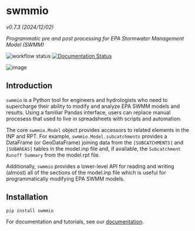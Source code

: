 # swmmio
*v0.7.3 (2024/12/02)*

_Programmatic pre and post processing for EPA Stormwater Management Model (SWMM)_


![workflow status](https://github.com/aerispaha/swmmio/actions/workflows/python-app.yml/badge.svg)
[![Documentation Status](https://readthedocs.org/projects/swmmio/badge/?version=latest)](https://swmmio.readthedocs.io/en/latest/?badge=latest)


![image](_static/img/flooded_anno_example.png)


## Introduction
`swmmio` is a Python tool for engineers and hydrologists who need to supercharge their ability to modify and analyze EPA SWMM models and results. Using a familiar Pandas interface, users can replace manual procesess that used to live in spreadsheets with scripts and automation.

The core `swmmio.Model` object provides accessors to related elements in the INP and RPT. For example, `swmmio.Model.subcatchments` provides a DataFrame (or GeoDataFrame) joining data from the `[SUBCATCHMENTS]` and `[SUBAREAS]` tables in the model.inp file and, if available, the `Subcatchment Runoff Summary` from the model.rpt file. 

Additionally, `swmmio` provides a lower-level API for reading and writing (almost) all of the sections of the model.inp file which is useful for programmatically modifying EPA SWMM models.


## Installation
```bash
pip install swmmio
``` 

For documentation and tutorials, see our [documentation](https://swmmio.readthedocs.io/). 